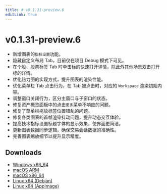 ```yaml
---
title: # v0.1.31-preview.6
editLink: true
---
```


# v0.1.31-preview.6 <Badge type="warning" text="preview" />

- 新增图表的`指标设置`功能。
- 隐藏自定义布局 Tab，目前仅在项目 Debug 模式下可见。
- 在个股、股票标签 Tab 时单击标的快速打开详情，除此外其他场景双击打开标的详情。
- 优化热力图的实现方式，提升图表的渲染性能。
- 优化菜单栏 Tab 点击行为，在 Tab 被点击时，对应的 `Workspace` 渲染初始内容。
- 调整窗口关闭行为，区分主窗口与子窗口的状态。
- 修复资产概览面板中的点击`更多`菜单不响应的问题。
- 修复了菜单栏拖放标签位置错乱的问题。
- 修复各类图表的首帧渲染抖动问题，提升动态交互体验。
- 提高技术指标设置标题字体的显示效果，使界面更简洁。
- 更新图表数据同步逻辑，确保交易会话数据的准确性。
- 完善图表缩放细节以提升显示精度。

## Downloads

- [Windows x86_64](https://assets.lbkrs.com/github/release/longbridge-desktop/preview/longbridge-0.1.31-preview.6-windows-x86_64.zip)
- [macOS ARM](https://assets.lbkrs.com/github/release/longbridge-desktop/preview/longbridge-v0.1.31-preview.6-macos-aarch64.dmg)
- [macOS x86_64](https://assets.lbkrs.com/github/release/longbridge-desktop/preview/longbridge-v0.1.31-preview.6-macos-x86_64.dmg)
- [Linux x64 (Debian)](https://assets.lbkrs.com/github/release/longbridge-desktop/preview/longbridge-v0.1.31-preview.6-linux-x86_64.deb)
- [Linux x64 (AppImage)](https://assets.lbkrs.com/github/release/longbridge-desktop/preview/longbridge-v0.1.31-preview.6-linux-x86_64.AppImage)
